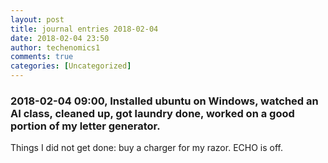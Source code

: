 ```yaml
---
layout: post
title: journal entries 2018-02-04
date: 2018-02-04 23:50
author: techenomics1
comments: true
categories: [Uncategorized]
---
```

### 2018-02-04 09:00, Installed ubuntu on Windows, watched an AI class, cleaned up, got laundry done, worked on a good portion of my letter generator.  
Things I did not get done: buy a charger for my razor. 
ECHO is off.
